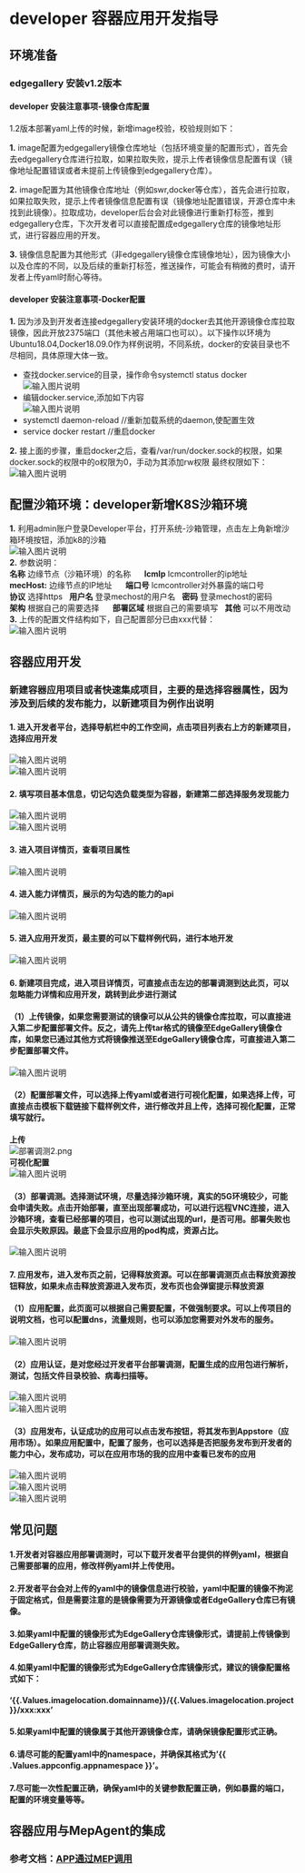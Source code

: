 # developer 容器应用开发指导

## 环境准备

### edgegallery 安装v1.2版本 
#### developer 安装注意事项-镜像仓库配置<br/>
1.2版本部署yaml上传的时候，新增image校验，校验规则如下：<br/>

 **1.** image配置为edgegallery镜像仓库地址（包括环境变量的配置形式），首先会去edgegallery仓库进行拉取，如果拉取失败，提示上传者镜像信息配置有误（镜像地址配置错误或者未提前上传镜像到edgegallery仓库）。<br/>

 **2.** image配置为其他镜像仓库地址（例如swr,docker等仓库），首先会进行拉取，如果拉取失败，提示上传者镜像信息配置有误（镜像地址配置错误，开源仓库中未找到此镜像）。拉取成功，developer后台会对此镜像进行重新打标签，推到edgegallery仓库，下次开发者可以直接配置成edgegallery仓库的镜像地址形式，进行容器应用的开发。<br/>

 **3.** 镜像信息配置为其他形式（非edgegallery镜像仓库镜像地址），因为镜像大小以及仓库的不同，以及后续的重新打标签，推送操作，可能会有稍微的费时，请开发者上传yaml时耐心等待。
#### developer 安装注意事项-Docker配置<br/>

 **1.** 因为涉及到开发者连接edgegallery安装环境的docker去其他开源镜像仓库拉取镜像，因此开放2375端口（其他未被占用端口也可以）。以下操作以环境为Ubuntu18.04,Docker18.09.0作为样例说明，不同系统，docker的安装目录也不尽相同，具体原理大体一致。<br/>
- 查找docker.service的目录，操作命令systemctl status docker
![输入图片说明](https://images.gitee.com/uploads/images/2021/0630/170158_44bd012f_5504908.png "dockerservice-new.png")
- 编辑docker.service,添加如下内容<br/>
![输入图片说明](https://images.gitee.com/uploads/images/2021/0630/170510_ee349bc5_5504908.png "dockerservicecontent.png")
- systemctl daemon-reload //重新加载系统的daemon,使配置生效
- service docker restart  //重启docker<br/>

 **2.** 接上面的步骤，重启docker之后，查看/var/run/docker.sock的权限，如果docker.sock的权限中的o权限为0，手动为其添加rw权限
最终权限如下：<br/>
![输入图片说明](https://images.gitee.com/uploads/images/2021/0630/171606_83e1797d_5504908.png "dockersock.png")
<br/>
## 配置沙箱环境：developer新增K8S沙箱环境

 **1.** 利用admin账户登录Developer平台，打开系统-沙箱管理，点击左上角新增沙箱环境按钮，添加k8的沙箱<br/>
![输入图片说明](https://images.gitee.com/uploads/images/2021/0701/143746_1e95d967_5504908.png "k8s.png")<br/>
**2.** 参数说明：<br/>
 **名称** 边缘节点（沙箱环境）的名称&nbsp;&nbsp;&nbsp;&nbsp;&nbsp; **lcmIp** lcmcontroller的ip地址<br/>
 **mecHost:** 边缘节点的IP地址&nbsp;&nbsp;&nbsp;&nbsp;&nbsp; **端口号** lcmcontroller对外暴露的端口号<br/>
 **协议** 选择https&nbsp;&nbsp; **用户名** 登录mechost的用户名&nbsp;&nbsp; **密码** 登录mechost的密码<br/>
 **架构** 根据自己的需要选择&nbsp;&nbsp;&nbsp;&nbsp;&nbsp; **部署区域** 根据自己的需要填写&nbsp;&nbsp;&nbsp;**其他** 可以不用改动<br/>
**3.** 上传的配置文件结构如下，自己配置部分已由xxx代替：<br/>
![输入图片说明](https://images.gitee.com/uploads/images/2021/0701/151313_489a9540_5504908.png "config.png")

## 容器应用开发
### 新建容器应用项目或者快速集成项目，主要的是选择容器属性，因为涉及到后续的发布能力，以新建项目为例作出说明
#### 1. 进入开发者平台，选择导航栏中的工作空间，点击项目列表右上方的新建项目，选择应用开发
![输入图片说明](https://images.gitee.com/uploads/images/2021/0705/113102_e12792fe_5504908.png "新建项目.png")<br/>
![输入图片说明](https://images.gitee.com/uploads/images/2021/0705/113150_d7c948dd_5504908.png "集成或者新建.png")<br/>
#### 2. 填写项目基本信息，切记勾选负载类型为容器，新建第二部选择服务发现能力
![输入图片说明](https://images.gitee.com/uploads/images/2021/0705/113407_e13c5fd3_5504908.png "新建1.png")<br/>
![输入图片说明](https://images.gitee.com/uploads/images/2021/0705/113427_9c4b2d9a_5504908.png "新建2.png")<br/>
#### 3. 进入项目详情页，查看项目属性
![输入图片说明](https://images.gitee.com/uploads/images/2021/0705/113527_ea4193f9_5504908.png "详情.png")<br/>
#### 4. 进入能力详情页，展示的为勾选的能力的api
![输入图片说明](https://images.gitee.com/uploads/images/2021/0705/113734_b718d554_5504908.png "能力详情.png")<br/>
#### 5. 进入应用开发页，最主要的可以下载样例代码，进行本地开发
![输入图片说明](https://images.gitee.com/uploads/images/2021/0705/113943_7be5a4b2_5504908.png "应用开发.png")<br/>
#### 6. 新建项目完成，进入项目详情页，可直接点击左边的部署调测到达此页，可以忽略能力详情和应用开发，跳转到此步进行测试<br/>
#### （1）上传镜像，如果您需要测试的镜像可以从公共的镜像仓库拉取，可以直接进入第二步配置部署文件。反之，请先上传tar格式的镜像至EdgeGallery镜像仓库，如果您已通过其他方式将镜像推送至EdgeGallery镜像仓库，可直接进入第二步配置部署文件。<br>
![输入图片说明](https://images.gitee.com/uploads/images/2021/0705/142510_f3377eab_5504908.png "部署调测1.png")<br>
#### （2）配置部署文件，可以选择上传yaml或者进行可视化配置，如果选择上传，可直接点击模板下载链接下载样例文件，进行修改并且上传，选择可视化配置，正常填写就行。<br/>
**上传**<br/>
![](https://images.gitee.com/uploads/images/2021/0705/143136_afd8a588_5504908.png "部署调测2.png")<br/>
**可视化配置**<br/>
![输入图片说明](https://images.gitee.com/uploads/images/2021/0705/144525_ccc745a7_5504908.png "可视化.png")<br/>
#### （3）部署调测。选择测试环境，尽量选择沙箱环境，真实的5G环境较少，可能会申请失败。点击开始部署，直至出现部署成功，可以进行远程VNC连接，进入沙箱环境，查看已经部署的项目，也可以测试出现的url，是否可用。部署失败也会显示失败原因。最底下会显示应用的pod构成，资源占比。<br/>
![输入图片说明](https://images.gitee.com/uploads/images/2021/0705/145123_86b9ef5f_5504908.png "部署3.png")<br/>
#### 7. 应用发布，进入发布页之前，记得释放资源。可以在部署调测页点击释放资源按钮释放，如果未点击释放资源进入发布页，发布页也会弹窗提示释放资源<br/>
#### （1）应用配置，此页面可以根据自己需要配置，不做强制要求。可以上传项目的说明文档，也可以配置dns，流量规则，也可以添加您需要对外发布的服务。<br/>
![输入图片说明](https://images.gitee.com/uploads/images/2021/0705/145937_fc649708_5504908.png "应用发布1.png")
#### （2）应用认证，是对您经过开发者平台部署调测，配置生成的应用包进行解析，测试，包括文件目录校验、病毒扫描等。<br/>
![输入图片说明](https://images.gitee.com/uploads/images/2021/0705/150838_a7c1486c_5504908.png "应用发布2.png")<br/>
![输入图片说明](https://images.gitee.com/uploads/images/2021/0705/150914_9f97acef_5504908.png "应用发布2-2.png")<br/>
#### （3）应用发布，认证成功的应用可以点击发布按钮，将其发布到Appstore（应用市场）。如果应用配置中，配置了服务，也可以选择是否把服务发布到开发者的能力中心，发布成功，可以在应用市场的我的应用中查看已发布的应用<br/>
![输入图片说明](https://images.gitee.com/uploads/images/2021/0705/151314_53d74b22_5504908.png "应用发布3.png")<br/>
![输入图片说明](https://images.gitee.com/uploads/images/2021/0705/151335_9683c789_5504908.png "应用发布3-2.png")<br/>
![输入图片说明](https://images.gitee.com/uploads/images/2021/0705/151356_1a02a11a_5504908.png "appstore.png")<br/> 
## 常见问题
#### 1.开发者对容器应用部署调测时，可以下载开发者平台提供的样例yaml，根据自己需要部署的应用，修改样例yaml并上传使用。<br/> 
#### 2.开发者平台会对上传的yaml中的镜像信息进行校验，yaml中配置的镜像不拘泥于固定格式，但是需要注意的是镜像需要为开源镜像或者EdgeGallery仓库已有镜像。<br/> 
#### 3.如果yaml中配置的镜像形式为EdgeGallery仓库镜像形式，请提前上传镜像到EdgeGallery仓库，防止容器应用部署调测失败。<br/> 
#### 4.如果yaml中配置的镜像形式为EdgeGallery仓库镜像形式，建议的镜像配置格式如下：<br/> 
#### ‘{{.Values.imagelocation.domainname}}/{{.Values.imagelocation.project}}/xxx:xxx’<br/> 
#### 5.如果yaml中配置的镜像属于其他开源镜像仓库，请确保镜像配置形式正确。<br/> 
#### 6.请尽可能的配置yaml中的namespace，并确保其格式为’{{ .Values.appconfig.appnamespace }}’。<br/> 
#### 7.尽可能一次性配置正确，确保yaml中的关键参数配置正确，例如暴露的端口，配置的环境变量等等。<br/> 
## 容器应用与MepAgent的集成
### 参考文档：[APP通过MEP调用](https://gitee.com/edgegallery/docs/blob/master/Projects/MEP/app%E9%80%9A%E8%BF%87MEP%E8%B0%83%E7%94%A8.md)